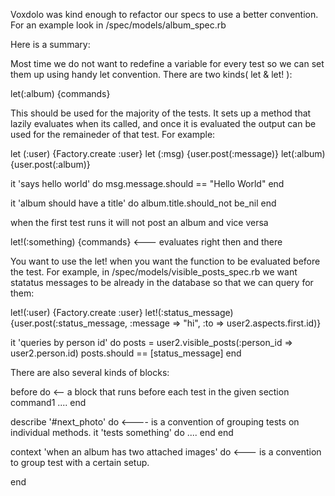 Voxdolo was kind enough to refactor our specs to use a better convention.
For an example look in /spec/models/album_spec.rb

Here is a summary:

Most time we do not want to redefine a variable for every test so we can set them up using handy let convention. There are two kinds( let & let! ):

let(:album)     {commands} 

This should be used for the majority of the tests. It sets up a method that lazily evaluates when its called, and once it is evaluated the output can be used for the remaineder of that test. For example:

let (:user) {Factory.create :user}
let (:msg) {user.post(:message)}
let(:album){user.post(:album)}

it 'says hello world' do 
  msg.message.should == "Hello World"
end

it 'album should have a title' do
  album.title.should_not be_nil
end

when the first test runs it will not post an album
and vice versa

let!(:something) {commands} <--- evaluates right then and there

You want to use the let! when you want the function to be evaluated before the test. For example, in /spec/models/visible_posts_spec.rb we want statatus messages to be already in the database so that we can query for them:

let!(:user) {Factory.create :user}
let!(:status_message) {user.post(:status_message, :message => "hi", :to => user2.aspects.first.id)}

it 'queries by person id' do
    posts = user2.visible_posts(:person_id => user2.person.id)
    posts.should == [status_message]
end



There are also several kinds of blocks:

before do              <-- a block that runs before each test in the given section
command1
....
end


describe '#next_photo' do        <---- is a convention of grouping tests on individual methods.
     it 'tests something' do
          ....
     end
end

context 'when an album has two attached images' do         <--- is a convention to group test with a certain setup.

end
